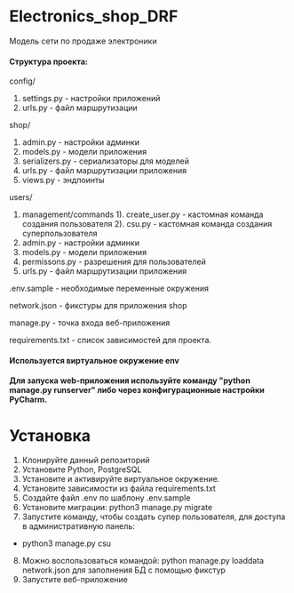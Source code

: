 # Electronics_shop_DRF
Модель сети по продаже электроники

#### Структура проекта:
config/
1. settings.py - настройки приложений
2. urls.py - файл маршрутизации

shop/
1. admin.py - настройки админки
2. models.py - модели приложения
3. serializers.py - сериализаторы для моделей
4. urls.py - файл маршрутизации приложения
5. views.py - эндпоинты

users/
1. management/commands
  1). create_user.py - кастомная команда создания пользователя
  2). csu.py - кастомная команда создания суперпользователя
2. admin.py - настройки админки
3. models.py - модели приложения
4. permissons.py - разрешения для пользователей
5. urls.py - файл маршрутизации приложения


.env.sample - необходимые переменные окружения

network.json - фикстуры для приложения shop

manage.py - точка входа веб-приложения

requirements.txt - список зависимостей для проекта.

#### Используется виртуальное окружение env

#### Для запуска web-приложения используйте команду "python manage.py runserver" либо через конфигурационные настройки PyCharm.

# Установка

1. Клонируйте данный репозиторий
2. Установите Python, PostgreSQL
3. Установите и активируйте виртуальное окружение.
4. Установите зависимости из файла requirements.txt
5. Создайте файл .env по шаблону .env.sample
6. Установите миграции: python3 manage.py migrate
7. Запустите команду, чтобы создать супер пользователя, для доступа в административную панель:
  - python3 manage.py csu
8. Можно воспользоваться командой: python manage.py loaddata network.json для заполнения БД с помощью фикстур
8. Запустите веб-приложение
